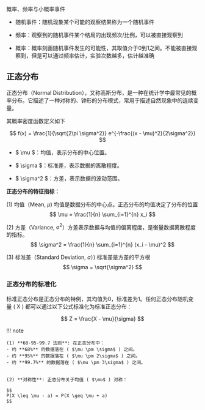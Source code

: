 概率、频率与小概率事件

- 随机事件：随机现象某个可能的观察结果称为一个随机事件
- 频率：观察到的随机事件某个结局的出现频次/比例，可以被直接观察到

- 概率：概率刻画随机事件发生的可能性，其取值介于0到1之间。不能被直接观察到，但是可以通过频率估计，实验次数越多，估计越准确

## 正态分布

正态分布（Normal Distribution），又称高斯分布，是一种在统计学中最常见的概率分布。它描述了一种对称的、钟形的分布模式，常用于描述自然现象中的连续变量。

其概率密度函数定义如下


$$
f(x) = \frac{1}{\sqrt{2\pi \sigma^2}} e^{-\frac{(x - \mu)^2}{2\sigma^2}}
$$

- $ \mu $：均值，表示分布的中心位置。

- $ \sigma $：标准差，表示数据的离散程度。

- $ \sigma^2 $：方差，表示数据的波动范围。

**正态分布的特征指标：**

(1) 均值（Mean, $\mu$)  均值是数据分布的中心点。正态分布的均值决定了分布的位置
$$
\mu = \frac{1}{n} \sum_{i=1}^{n} x_i
$$



(2) 方差（Variance, $\sigma^2$）方差表示数据与均值的偏离程度，是衡量数据离散程度的指标。
$$
\sigma^2 = \frac{1}{n} \sum_{i=1}^{n} (x_i - \mu)^2
$$

(3) 标准差（Standard Deviation, $\sigma$）) 标准差是方差的平方根
$$
\sigma = \sqrt{\sigma^2}
$$

### 正态分布的标准化

标准正态分布是正态分布的特例，其均值为0，标准差为1。任何正态分布随机变量 \( X \) 都可以通过以下公式标准化为标准正态分布：

$$
Z = \frac{X - \mu}{\sigma}
$$

!!! note

    (1) **68-95-99.7 法则**: 在正态分布中：
    - 约 **68%** 的数据落在 ( $\mu \pm \sigma$ ) 之间。
    - 约 **95%** 的数据落在 ( $\mu \pm 2\sigma$ ) 之间。
    - 约 **99.7%** 的数据落在 ( $\mu \pm 3\sigma$ ) 之间。


    (2) **对称性**: 正态分布关于均值 ( $\mu$ ) 对称：

    $$
    P(X \leq \mu - a) = P(X \geq \mu + a)
    $$
